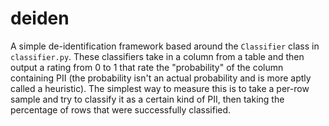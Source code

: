 # deiden
A simple de-identification framework based around the `Classifier`
class in `classifier.py`.
These classifiers take in a column from a table and then output a
rating from 0 to 1 that rate the "probability" of the column containing
PII (the probability isn't an actual probability and is more aptly called
a heuristic).
The simplest way to measure this is to take a per-row sample and try to
classify it as a certain kind of PII, then taking the percentage of rows
that were successfully classified.

